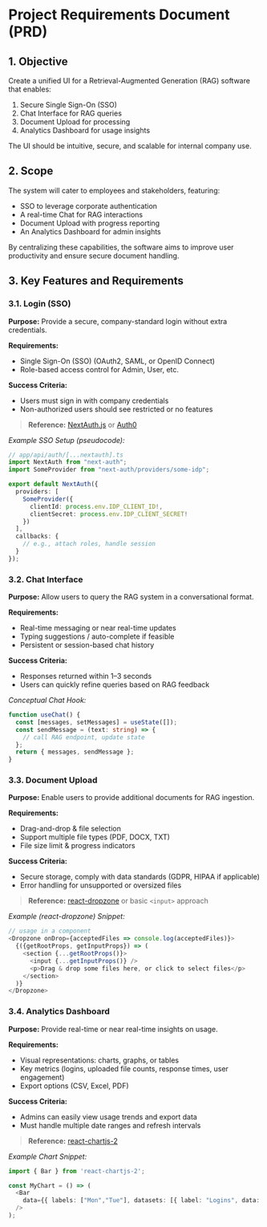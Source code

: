 # Project Requirements Document (PRD)

## 1. Objective

Create a unified UI for a Retrieval-Augmented Generation (RAG) software that enables:

1. Secure Single Sign-On (SSO)
2. Chat Interface for RAG queries
3. Document Upload for processing
4. Analytics Dashboard for usage insights

The UI should be intuitive, secure, and scalable for internal company use.

## 2. Scope

The system will cater to employees and stakeholders, featuring:

- SSO to leverage corporate authentication
- A real-time Chat for RAG interactions
- Document Upload with progress reporting
- An Analytics Dashboard for admin insights

By centralizing these capabilities, the software aims to improve user productivity and ensure secure document handling.

## 3. Key Features and Requirements

### 3.1. Login (SSO)

**Purpose:** Provide a secure, company-standard login without extra credentials.

**Requirements:**
- Single Sign-On (SSO) (OAuth2, SAML, or OpenID Connect)
- Role-based access control for Admin, User, etc.

**Success Criteria:**
- Users must sign in with company credentials
- Non-authorized users should see restricted or no features

> **Reference:** [NextAuth.js](https://next-auth.js.org/) or [Auth0](https://auth0.com/docs)

*Example SSO Setup (pseudocode):*

```typescript
// app/api/auth/[...nextauth].ts
import NextAuth from "next-auth";
import SomeProvider from "next-auth/providers/some-idp";

export default NextAuth({
  providers: [
    SomeProvider({
      clientId: process.env.IDP_CLIENT_ID!,
      clientSecret: process.env.IDP_CLIENT_SECRET!
    })
  ],
  callbacks: {
    // e.g., attach roles, handle session
  }
});
```

### 3.2. Chat Interface

**Purpose:** Allow users to query the RAG system in a conversational format.

**Requirements:**
- Real-time messaging or near real-time updates
- Typing suggestions / auto-complete if feasible
- Persistent or session-based chat history

**Success Criteria:**
- Responses returned within 1–3 seconds
- Users can quickly refine queries based on RAG feedback

*Conceptual Chat Hook:*

```typescript
function useChat() {
  const [messages, setMessages] = useState([]);
  const sendMessage = (text: string) => {
    // call RAG endpoint, update state
  };
  return { messages, sendMessage };
}
```

### 3.3. Document Upload

**Purpose:** Enable users to provide additional documents for RAG ingestion.

**Requirements:**
- Drag-and-drop & file selection
- Support multiple file types (PDF, DOCX, TXT)
- File size limit & progress indicators

**Success Criteria:**
- Secure storage, comply with data standards (GDPR, HIPAA if applicable)
- Error handling for unsupported or oversized files

> **Reference:** [react-dropzone](https://react-dropzone.js.org/) or basic `<input>` approach

*Example (react-dropzone) Snippet:*

```javascript
// usage in a component
<Dropzone onDrop={acceptedFiles => console.log(acceptedFiles)}>
  {({getRootProps, getInputProps}) => (
    <section {...getRootProps()}>
      <input {...getInputProps()} />
      <p>Drag & drop some files here, or click to select files</p>
    </section>
  )}
</Dropzone>
```

### 3.4. Analytics Dashboard

**Purpose:** Provide real-time or near real-time insights on usage.

**Requirements:**
- Visual representations: charts, graphs, or tables
- Key metrics (logins, uploaded file counts, response times, user engagement)
- Export options (CSV, Excel, PDF)

**Success Criteria:**
- Admins can easily view usage trends and export data
- Must handle multiple date ranges and refresh intervals

> **Reference:** [react-chartjs-2](https://react-chartjs-2.js.org/)

*Example Chart Snippet:*

```typescript
import { Bar } from 'react-chartjs-2';

const MyChart = () => (
  <Bar 
    data={{ labels: ["Mon","Tue"], datasets: [{ label: "Logins", data: [30, 45] }] }}
  />
);
```

